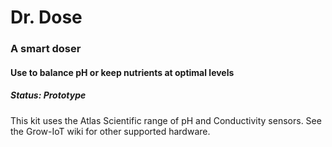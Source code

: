 # Dr. Dose
### A smart doser
#### Use to balance pH or keep nutrients at optimal levels
##### Status: Prototype

This kit uses the Atlas Scientific range of pH and Conductivity
sensors. See the Grow-IoT wiki for other supported hardware.


